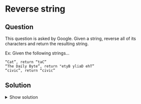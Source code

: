 # Reverse string
## Question

This question is asked by Google. Given a string, reverse all of its characters and return the resulting string.

Ex: Given the following strings...

```
“Cat”, return “taC”
“The Daily Byte”, return "etyB yliaD ehT”
“civic”, return “civic”
```

## Solution

<details>
  <summary>Show solution</summary>

```python
def reverse_string(text: str):
    return text[::-1]
```
</details>
